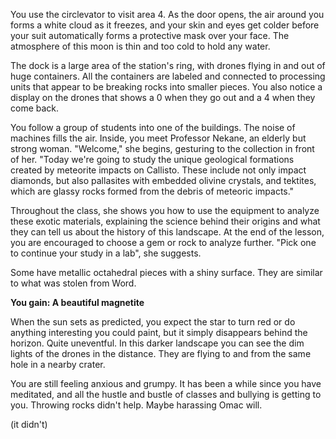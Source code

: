 You use the circlevator to visit area 4. As the door opens, the air around you forms a white cloud as it freezes, and your skin and eyes get colder before your suit automatically forms a protective mask over your face. The atmosphere of this moon is thin and too cold to hold any water.

The dock is a large area of the station's ring, with drones flying in and out of huge containers. All the containers are labeled and connected to processing units that appear to be breaking rocks into smaller pieces. You also notice a display on the drones that shows a 0 when they go out and a 4 when they come back.

You follow a group of students into one of the buildings. The noise of machines fills the air. Inside, you meet Professor Nekane, an elderly but strong woman. "Welcome," she begins, gesturing to the collection in front of her. "Today we're going to study the unique geological formations created by meteorite impacts on Callisto. These include not only impact diamonds, but also pallasites with embedded olivine crystals, and tektites, which are glassy rocks formed from the debris of meteoric impacts."

Throughout the class, she shows you how to use the equipment to analyze these exotic materials, explaining the science behind their origins and what they can tell us about the history of this landscape. At the end of the lesson, you are encouraged to choose a gem or rock to analyze further. "Pick one to continue your study in a lab", she suggests. 

Some have metallic octahedral pieces with a shiny surface. They are similar to what was stolen from Word. 

**You gain: A beautiful magnetite**

When the sun sets as predicted, you expect the star to turn red or do anything interesting you could paint, but it simply disappears behind the horizon. Quite uneventful. In this darker landscape you can see the dim lights of the drones in the distance. They are flying to and from the same hole in a nearby crater.

You are still feeling anxious and grumpy. It has been a while since you have meditated, and all the hustle and bustle of classes and bullying is getting to you. Throwing rocks didn't help. Maybe harassing Omac will.

(it didn't)